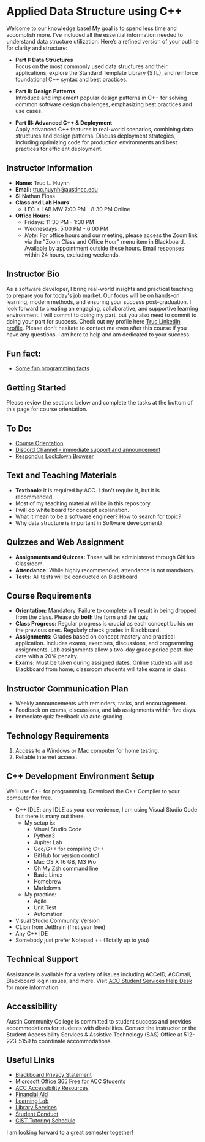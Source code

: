 # Applied Data Structure using C++

Welcome to our knowledge base! My goal is to spend less time and accomplish more. I've included all the essential information needed to understand data structure utilization. 
Here’s a refined version of your outline for clarity and structure:

+ **Part I: Data Structures**  
  Focus on the most commonly used data structures and their applications, explore the Standard Template Library (STL), and reinforce foundational C++ syntax and best practices.
  
+ **Part II: Design Patterns**  
  Introduce and implement popular design patterns in C++ for solving common software design challenges, emphasizing best practices and use cases.

+ **Part III: Advanced C++ & Deployment**  
  Apply advanced C++ features in real-world scenarios, combining data structures and design patterns. Discuss deployment strategies, including optimizing code for production environments and best practices for efficient deployment.

## Instructor Information

- **Name:** Truc L. Huynh
- **Email:** [truc.huynh@austincc.edu](mailto:truc.huynh@austincc.edu)
- **SI** Nathan Floss
- **Class and Lab Hours**
   - LEC + LAB MW 7:00 PM - 8:30 PM Online
- **Office Hours:**
   - Fridays: 11:30 PM - 1:30 PM
   - Wednesdays: 5:00 PM - 6:00 PM
   - *Note:* For office hours and our meeting, please access the Zoom link via the "Zoom Class and Office Hour" menu item in Blackboard. Available by appointment outside these hours. Email responses within 24 hours, excluding weekends.

## Instructor Bio

As a software developer, I bring real-world insights and practical teaching to prepare you for today's job market. Our focus will be on hands-on learning, modern methods, and ensuring your success post-graduation. I look forward to creating an engaging, collaborative, and supportive learning environment. I will commit to doing my part, but you also need to commit to doing your part for success.
Check out my profile here [Truc LinkedIn profile](https://www.linkedin.com/in/trucdev/). Please don't hesitate to contact me even after this course if you have any questions. I am here to help and am dedicated to your success.
## Fun fact:
- [Some fun programming facts](https://chatgpt.com/share/289d35cb-c901-4954-8a0e-594f05a38d48)

## Getting Started

Please review the sections below and complete the tasks at the bottom of this page for course orientation.

## To Do:
- [Course Orientation](https://forms.gle/XQtAQpgqY6JTAgoT6)
- [Discord Channel - immediate support and announcement](https://discord.gg/vmKNyHEtcr)
- [Respondus Lockdown Browser](https://instruction.austincc.edu/students/article/respondus-lockdown-browser/)

## Text and Teaching Materials

- **Textbook:** It is required by ACC. I don't require it, but it is recommended.
- Most of my teaching material will be in this repository.
- I will do white board for concept explanation.
- What it mean to be a software engineer? How to search for topic?
- Why data structure is important in Software development?

## Quizzes and Web Assignment
- **Assignments and Quizzes:** These will be administered through GitHub Classroom.
- **Attendance:** While highly recommended, attendance is not mandatory.
- **Tests:** All tests will be conducted on Blackboard.

## Course Requirements

- **Orientation:** Mandatory. Failure to complete will result in being dropped from the class. Please do **both** the form and the quiz
- **Class Progress:** Regular progress is crucial as each concept builds on the previous ones. Regularly check grades in Blackboard.
- **Assignments:** Grades based on concept mastery and practical application. Includes exams, exercises, discussions, and programming assignments. Lab assignments allow a two-day grace period post-due date with a 20% penalty.
- **Exams:** Must be taken during assigned dates. Online students will use Blackboard from home; classroom students will take exams in class.

## Instructor Communication Plan

- Weekly announcements with reminders, tasks, and encouragement.
- Feedback on exams, discussions, and lab assignments within five days.
- Immediate quiz feedback via auto-grading.

## Technology Requirements

1. Access to a Windows or Mac computer for home testing.
2. Reliable internet access.

## C++ Development Environment Setup

We'll use C++ for programming. Download the C++ Compiler to your computer for free.
- C++ IDLE: any IDLE as your convenience, I am using Visual Studio Code but there is many out there.
   - My setup is:
      - Visual Studio Code
      - Python3
      - Jupiter Lab
      - Gcc/G++ for compiling C++ 
      - GitHub for version control
      - Mac OS X 16 GB, M3 Pro
      - Oh My Zsh command line
      - Basic Linux
      - Homebrew
      - Markdown
   - My practice:
      - Agile
      - Unit Test
      - Automation
- Visual Studio Community Version
- CLion from JetBrain (first year free)
- Any C++ IDE
- Somebody just prefer Notepad ++ (Totally up to you)


## Technical Support

Assistance is available for a variety of issues including ACCeID, ACCmail, Blackboard login issues, and more. Visit [ACC Student Services Help Desk](https://www.austincc.edu/helpdesk) for more information.

## Accessibility

Austin Community College is committed to student success and provides accommodations for students with disabilities. Contact the instructor or the Student Accessibility Services & Assistive Technology (SAS) Office at 512-223-5159 to coordinate accommodations.

## Useful Links

- [Blackboard Privacy Statement](https://www.anthology.com/trust-center/privacy-statement)
- [Microsoft Office 365 Free for ACC Students](https://sites.austincc.edu/newsroom/2014/12/05/microsoft-office-365-offered-free-to-acc-students-employees/)
- [ACC Accessibility Resources](https://www.austincc.edu/students/disability-services)
- [Financial Aid](https://students.austincc.edu/financial-aid/apply-for-financial-aid/)
- [Learning Lab](https://students.austincc.edu/learning-lab/)
- [Library Services](https://library.austincc.edu/)
- [Student Conduct](https://students.austincc.edu/student-rights-responsibilities/student-conduct/)
- [CIST Tutoring Schedule](https://sites.austincc.edu/cs/student-resources/csit-tutoring-schedule/)

I am looking forward to a great semester together!
